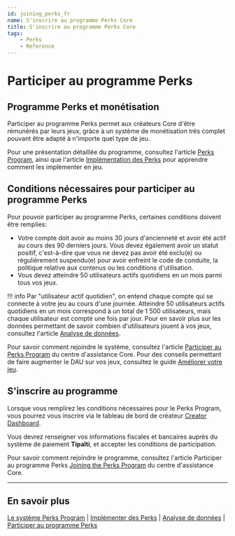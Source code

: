 ```yaml
---
id: joining_perks_fr
name: S'inscrire au programme Perks Core
title: S'inscrire au programme Perks Core
tags:
    - Perks
    - Reference
---
```


# Participer au programme Perks

## Programme Perks et monétisation

Participer au programme Perks permet aux créateurs Core d'être rémunérés par leurs jeux, grâce à un système de monétisation très complet pouvant être adapté à n'importe quel type de jeu.

Pour une présentation détaillée du programme, consultez l'article [Perks Program](../perks/program.md), ainsi que l'article [Implémentation des Perks](../implementing.md) pour apprendre comment les implémenter en jeu.

## Conditions nécessaires pour participer au programme Perks

Pour pouvoir participer au programme Perks, certaines conditions doivent être remplies:

- Votre compte doit avoir au moins 30 jours d'ancienneté et avoir été actif au cours des 90 derniers jours. Vous devez également avoir un statut positif, c'est-à-dire que vous ne devez pas avoir été exclu(e) ou régulièrement suspendu(e) pour avoir enfreint le code de conduite, la politique relative aux contenus ou les conditions d'utilisation.
- Vous devez atteindre 50 utilisateurs actifs quotidiens en un mois parmi tous vos jeux.

!!! info
    Par "utilisateur actif quotidien", on entend chaque compte qui se connecte à votre jeu au cours d'une journée. Atteindre 50 utilisateurs actifs quotidiens en un mois correspond à un total de 1 500 utilisateurs, mais chaque utilisateur est compté une fois par jour. Pour en savoir plus sur les données permettant de savoir combien d'utilisateurs jouent à vos jeux, consultez l'article [Analyse de données](../../tutorials/creator_analytics.md).

Pour savoir comment rejoindre le système, consultez l'article [Participer au Perks Program](https://support.coregames.com/hc/en-us/articles/1500000105081-Joining-the-Perks-Program) du centre d'assistance Core. Pour des conseils permettant de faire augmenter le DAU sur vos jeux, consultez le guide [Améliorer votre jeu](../../tutorials/improving_your_game.md).

## S'inscrire au programme

Lorsque vous remplirez les conditions nécessaires pour le Perks Program, vous pourrez vous inscrire via le tableau de bord de créateur [Creator Dashboard](https://www.coregames.com/create/dashboard).

Vous devrez renseigner vos informations fiscales et bancaires auprès du système de paiement **Tipalti**, et accepter les conditions de participation.

Pour savoir comment rejoindre le programme, consultez l'article Participer au programme Perks [Joining the Perks Program](https://support.coregames.com/hc/en-us/articles/1500000105081-Joining-the-Perks-Program) du centre d'assistance Core.

---

## En savoir plus

[Le système Perks Program](../perks/program.md) | [Implémenter des Perks](../perks/implementing.md) | [Analyse de données](../../tutorials/creator_analytics.md) | [Participer au programme Perks](https://support.coregames.com/hc/en-us/articles/1500000063182-How-to-Join-the-Perks-Program)
